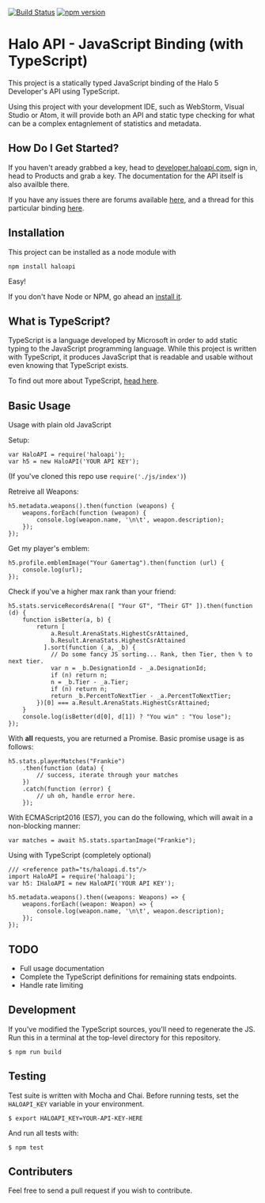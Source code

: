 [![Build Status](https://travis-ci.org/DerFlatulator/haloapi.svg)](https://travis-ci.org/DerFlatulator/haloapi) [![npm version](https://badge.fury.io/js/haloapi.svg)](https://badge.fury.io/js/haloapi) 

# Halo API - JavaScript Binding (with TypeScript)

This project is a statically typed JavaScript binding of the Halo 5 Developer's API using TypeScript.

Using this project with your development IDE, such as WebStorm, Visual Studio or Atom, it will provide both an API and static type checking for what can be a complex entagnlement of statistics and metadata.

## How Do I Get Started?

If you haven't aready grabbed a key, head to [developer.haloapi.com](https://developer.haloapi.com/), sign in, head to Products and grab a key. The documentation for the API itself is also availble there. 

If you have any issues there are forums available [here](https://www.halowaypoint.com/en-us/forums/01b3ca58f06c4bd4ad074d8794d2cf86/topics), and a thread for this particular binding [here](https://www.halowaypoint.com/en-us/forums/01b3ca58f06c4bd4ad074d8794d2cf86/topics/binding-javascript-node-js-module/bc2b9b9a-cef3-4394-b56e-523eb68aa9e6/posts).

## Installation 

This project can be installed as a node module with

    npm install haloapi

Easy!

If you don't have Node or NPM, go ahead an [install it](https://nodejs.org/en/download/).

## What is TypeScript?

TypeScript is a language developed by Microsoft in order to add static typing to the JavaScript programming language. While this project is written with TypeScript, it produces JavaScript that is readable and usable without even knowing that TypeScript exists.

To find out more about TypeScript, [head here](http://www.typescriptlang.org/).

## Basic Usage

Usage with plain old JavaScript

Setup:

    var HaloAPI = require('haloapi'); 
    var h5 = new HaloAPI('YOUR API KEY');

(If you've cloned this repo use `require('./js/index')`)

Retreive all Weapons:

    h5.metadata.weapons().then(function (weapons) {
        weapons.forEach(function (weapon) {
            console.log(weapon.name, '\n\t', weapon.description);
        });
    });

Get my player's emblem:

    h5.profile.emblemImage("Your Gamertag").then(function (url) { 
        console.log(url); 
    });

Check if you've a higher max rank than your friend:

    h5.stats.serviceRecordsArena([ "Your GT", "Their GT" ]).then(function (d) {  
        function isBetter(a, b) {
            return [
                a.Result.ArenaStats.HighestCsrAttained, 
                b.Result.ArenaStats.HighestCsrAttained
              ].sort(function (_a, _b) {
                // Do some fancy JS sorting... Rank, then Tier, then % to next tier.
                var n = _b.DesignationId - _a.DesignationId;
                if (n) return n;
                n = _b.Tier - _a.Tier;
                if (n) return n;
                return _b.PercentToNextTier - _a.PercentToNextTier;
            })[0] === a.Result.ArenaStats.HighestCsrAttained;
        }
        console.log(isBetter(d[0], d[1]) ? "You win" : "You lose");
    });

With **all** requests, you are returned a Promise. Basic promise usage is as follows:

    h5.stats.playerMatches("Frankie")
        .then(function (data) {
            // success, iterate through your matches
        })
        .catch(function (error) {  
            // uh oh, handle error here.
        });

With ECMAScript2016 (ES7), you can do the following, which will await in a non-blocking manner:

    var matches = await h5.stats.spartanImage("Frankie");    

Using with TypeScript (completely optional)
    
    /// <reference path="ts/haloapi.d.ts"/>
    import HaloAPI = require('haloapi');
    var h5: IHaloAPI = new HaloAPI('YOUR API KEY');

    h5.metadata.weapons().then((weapons: Weapons) => {
        weapons.forEach((weapon: Weapon) => {
            console.log(weapon.name, '\n\t', weapon.description);
        });
    });

## TODO

- Full usage documentation
- Complete the TypeScript definitions for remaining stats endpoints.
- Handle rate limiting

## Development

If you've modified the TypeScript sources, you'll need to regenerate the JS. Run this in a terminal at the top-level directory for this repository.

    $ npm run build  

## Testing

Test suite is written with Mocha and Chai. Before running tests, set the `HALOAPI_KEY` variable in your environment.

    $ export HALOAPI_KEY=YOUR-API-KEY-HERE

And run all tests with:

    $ npm test 

## Contributers

Feel free to send a pull request if you wish to contribute.
